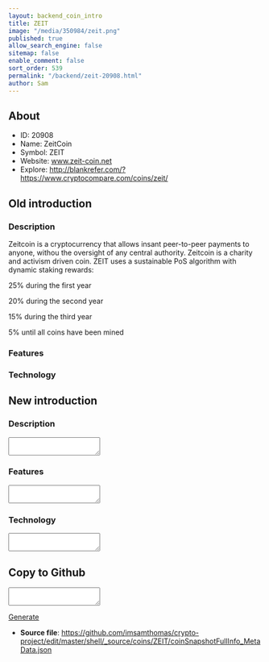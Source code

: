 ```yaml
---
layout: backend_coin_intro
title: ZEIT
image: "/media/350984/zeit.png"
published: true
allow_search_engine: false
sitemap: false
enable_comment: false
sort_order: 539
permalink: "/backend/zeit-20908.html"
author: Sam
---
```


## About

- ID: 20908
- Name: ZeitCoin
- Symbol: ZEIT
- Website: www.zeit-coin.net
- Explore: http://blankrefer.com/?https://www.cryptocompare.com/coins/zeit/


## Old introduction

### Description

<p>Zeitcoin is a cryptocurrency that allows insant peer-to-peer payments to anyone, withou the oversight of any central authority. Zeitcoin is a charity and activism driven coin. ZEIT uses a sustainable PoS algorithm with dynamic staking rewards: </p><p>25% during the first year</p><p>20% <span>during the second year</span></p><p>15% <span>during the third year</span></p><p>5% until all coins have been mined</p>

### Features


### Technology




## New introduction


### Description
<textarea id="meta_description" name="description"></textarea>

### Features
<textarea id="meta_features" name="features"></textarea>

### Technology
<textarea id="meta_technology" name="technology"></textarea>


## Copy to Github

<textarea id="coinsnapshotfullinfo_metadata"></textarea>

<a href="#gen" onclick="generateMetaDatJson()">Generate</a>

- **Source file**: <a href="https://github.com/imsamthomas/crypto-project/edit/master/shell/_source/coins/ZEIT/coinSnapshotFullInfo_MetaData.json">https://github.com/imsamthomas/crypto-project/edit/master/shell/_source/coins/ZEIT/coinSnapshotFullInfo_MetaData.json</a>


